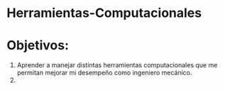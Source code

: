 # Herramientas-Computacionales
# Objetivos:
1. Aprender a manejar distintas herramientas computacionales que me permitan mejorar mi desempeño como ingeniero mecánico.
2. 
